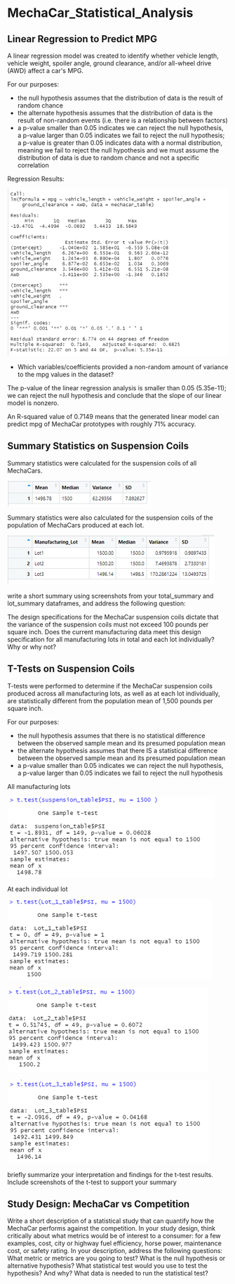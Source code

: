 # MechaCar_Statistical_Analysis

## Linear Regression to Predict MPG

A linear regression model was created to identify whether vehicle length, vehicle weight, spoiler angle, ground clearance, and/or all-wheel drive (AWD) affect a car's MPG.

For our purposes:

- the null hypothesis assumes that the distribution of data is the result of random chance
- the alternate hypothesis assumes that the distribution of data is the result of non-random events (i.e. there is a relationship between factors)
- a p-value smaller than 0.05 indicates we can reject the null hypothesis, a p-value larger than 0.05 indicates we fail to reject the null hypothesis; a p-value is greater than 0.05 indicates data with a normal distribution, meaning we fail to reject the null hypothesis and we must assume the distribution of data is due to random chance and not a specific correlation

Regression Results:

![D1 screenshot](https://github.com/cewarkentin/MechaCar_Statistical_Analysis/blob/main/D1%20screenshot.png)

- Which variables/coefficients provided a non-random amount of variance to the mpg values in the dataset?

The p-value of the linear regression analysis is smaller than 0.05 (5.35e-11); we can reject the null hypothesis and conclude that the slope of our linear model is nonzero.

An R-squared value of 0.7149 means that the generated linear model can predict mpg of MechaCar prototypes with roughly 71% accuracy. 

## Summary Statistics on Suspension Coils

Summary statistics were calculated for the suspension coils of all MechaCars.

![D2 total summary](https://github.com/cewarkentin/MechaCar_Statistical_Analysis/blob/main/D2%20total%20summary.png)

Summary statistics were also calculated for the suspension coils of the population of MechaCars produced at each lot. 

![D2 lot summary](https://github.com/cewarkentin/MechaCar_Statistical_Analysis/blob/main/D2%20lot%20summary.png)

write a short summary using screenshots from your total_summary and lot_summary dataframes, and address the following question:

The design specifications for the MechaCar suspension coils dictate that the variance of the suspension coils must not exceed 100 pounds per square inch. Does the current manufacturing data meet this design specification for all manufacturing lots in total and each lot individually? Why or why not?

## T-Tests on Suspension Coils

T-tests were performed to determine if the MechaCar suspension coils produced across all manufacturing lots, as well as at each lot individually, are statistically different from the population mean of 1,500 pounds per square inch.

For our purposes:

- the null hypothesis assumes that there is no statistical difference between the observed sample mean and its presumed population mean
- the alternate hypothesis assumes that there IS a statistical difference between the observed sample mean and its presumed population mean
- a p-value smaller than 0.05 indicates we can reject the null hypothesis, a p-value larger than 0.05 indicates we fail to reject the null hypothesis

All manufacturing lots

![D3 total t-test](https://github.com/cewarkentin/MechaCar_Statistical_Analysis/blob/main/D3%20total%20t-test.png)

At each individual lot

![D3 lot1 t-test](https://github.com/cewarkentin/MechaCar_Statistical_Analysis/blob/main/D3%20lot1%20t-test.png)

![D3 lot2 t-test](https://github.com/cewarkentin/MechaCar_Statistical_Analysis/blob/main/D3%20lot2%20t-test.png)

![D3 lot3 t-test](https://github.com/cewarkentin/MechaCar_Statistical_Analysis/blob/main/D3%20lot3%20t-test.png)

briefly summarize your interpretation and findings for the t-test results. Include screenshots of the t-test to support your summary

## Study Design: MechaCar vs Competition

Write a short description of a statistical study that can quantify how the MechaCar performs against the competition. In your study design, think critically about what metrics would be of interest to a consumer: for a few examples, cost, city or highway fuel efficiency, horse power, maintenance cost, or safety rating.
In your description, address the following questions:
What metric or metrics are you going to test?
What is the null hypothesis or alternative hypothesis?
What statistical test would you use to test the hypothesis? And why?
What data is needed to run the statistical test?
